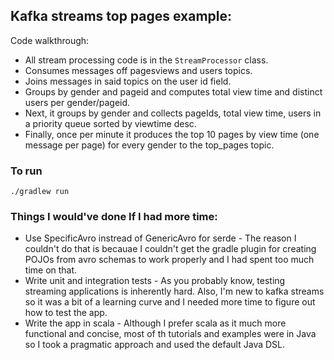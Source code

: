 ## Kafka streams top pages example:
Code walkthrough:
- All stream processing code is in the `StreamProcessor` class.
- Consumes messages off pagesviews and users topics.
- Joins messages in said topics on the user id field.
- Groups by gender and pageid and computes total view time and distinct users per gender/pageid.
- Next, it groups by gender and collects pageIds, total view time, users in a priority queue sorted by viewtime desc.
- Finally, once per minute it produces the top 10 pages by view time (one message per page) for every gender to the top_pages topic.

### To run
`./gradlew run`

### Things I would've done If I had more time:
- Use SpecificAvro instread of GenericAvro for serde - The reason I couldn't do that is becauae I couldn't get the gradle plugin for creating POJOs from avro schemas to work properly and I had spent too much time on that.
- Write unit and integration tests - As you probably know, testing streaming applications is inherently hard. Also, I'm new to kafka streams so it was a bit of a learning curve and I needed more time to figure out how to test the app.
- Write the app in scala - Although I prefer scala as it much more functional and concise, most of th tutorials and examples were in Java so I took a pragmatic approach and used the default Java DSL. 

